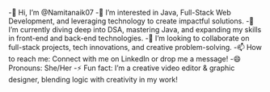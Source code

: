 -👋 Hi, I’m @Namitanaik07
-👀 I’m interested in Java, Full-Stack Web Development, and leveraging technology to create impactful solutions.
-🌱 I’m currently diving deep into DSA, mastering Java, and expanding my skills in front-end and back-end technologies.
-💞️ I’m looking to collaborate on full-stack projects, tech innovations, and creative problem-solving.
-📫 How to reach me: Connect with me on LinkedIn or drop me a message!
-😄 Pronouns: She/Her
-⚡ Fun fact: I’m a creative video editor & graphic designer, blending logic with creativity in my work!


